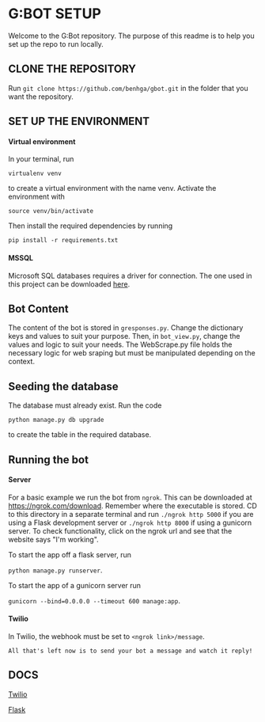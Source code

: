 # **G:BOT SETUP**

Welcome to the G:Bot repository. The purpose of this readme is to help you set up the repo 
to run locally.


## CLONE THE REPOSITORY

Run `git clone https://github.com/benhga/gbot.git` in the folder that you want the repository.

## SET UP THE ENVIRONMENT

#### Virtual environment
In your terminal, run

`virtualenv venv`

to create a virtual environment with the name venv. 
Activate the environment with

`source venv/bin/activate`

Then install the required dependencies by running

`pip install -r requirements.txt`

#### MSSQL

Microsoft SQL databases requires a driver for connection. The one used in this project 
can be downloaded [here](https://www.microsoft.com/en-us/download/details.aspx?id=56567).

## Bot Content

The content of the bot is stored in `gresponses.py`.
Change the dictionary keys and values to suit your purpose.
Then, in `bot_view.py`, change the values and logic to suit your needs.
The WebScrape.py file holds the necessary logic for web sraping but must be manipulated depending on the context.

## Seeding the database

The database must already exist. Run the code 

`python manage.py db upgrade`

to create the table in the required database.
## Running the bot

#### Server

For a basic example we run the bot from `ngrok`.
This can be downloaded at https://ngrok.com/download. Remember where the executable is stored.
CD to this directory in a separate terminal and run `./ngrok http 5000` if you are using a Flask development server or 
`./ngrok http 8000` if using a gunicorn server. 
To check functionality, click on the ngrok url and see that the website says "I'm working".

To start the app off a flask server, run 

`python manage.py runserver`.

To start the app of a gunicorn server run

`gunicorn --bind=0.0.0.0 --timeout 600 manage:app`.

#### Twilio

In Twilio, the webhook must be set to `<ngrok link>/message`.


~~~~
All that's left now is to send your bot a message and watch it reply!
~~~~
## DOCS
[Twilio](https://www.twilio.com/docs)

[Flask](https://flask.palletsprojects.com/en/1.1.x/)
